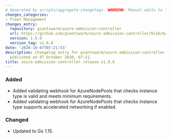 ```yaml
---
# Generated by scripts/aggregate-changelogs. WARNING: Manual edits to this files will be overwritten.
changes_categories:
- Fleet Management
changes_entry:
  repository: giantswarm/azure-admission-controller
  url: https://github.com/giantswarm/azure-admission-controller/blob/master/CHANGELOG.md#160---2020-10-07
  version: 1.6.0
  version_tag: v1.6.0
date: '2020-10-07T07:21:53'
description: Changelog entry for giantswarm/azure-admission-controller version 1.6.0,
  published on 07 October 2020, 07:21.
title: azure-admission-controller release v1.6.0
---
```


### Added
- Added validating webhook for AzureNodePools that checks instance type is valid and meets minimum requirements.
- Added validating webhook for AzureNodePools that checks instance type supports accelerated networking if enabled.
### Changed
- Updated to Go 1.15.
